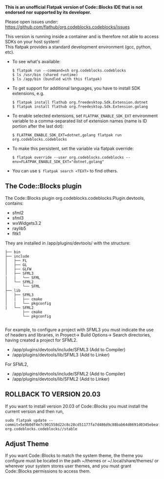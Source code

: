 
**This is an unofficial Flatpak version of Code::Blocks IDE that is not endorsed nor supported by its developer.**

Please open issues under: https://github.com/flathub/org.codeblocks.codeblocks/issues

This version is running inside a container and is therefore not able to access SDKs on your host system!  
This flatpak provides a standard development environment (gcc, python, etc).

* To see what's available:
  ```
  $ flatpak run --command=sh org.codeblocks.codeblocks
  $ ls /usr/bin (shared runtime)
  $ ls /app/bin (bundled with this flatpak)
  ```
* To get support for additional languages, you have to install SDK extensions, e.g.
  ```
  $ flatpak install flathub org.freedesktop.Sdk.Extension.dotnet
  $ flatpak install flathub org.freedesktop.Sdk.Extension.golang
  ```
* To enable selected extensions, set `FLATPAK_ENABLE_SDK_EXT` environment variable to a comma-separated list of
  extension names (name is ID portion after the last dot):
  ```
  $ FLATPAK_ENABLE_SDK_EXT=dotnet,golang flatpak run org.codeblocks.codeblocks
  ```
* To make this persistent, set the variable via flatpak override:
  ```
  $ flatpak override --user org.codeblocks.codeblocks --env=FLATPAK_ENABLE_SDK_EXT="dotnet,golang"
  ```
* You can use `$ flatpak search <TEXT>` to find others.

The Code::Blocks plugin
--
The Code::Blocks plugin org.codeblocks.codeblocks.Plugin.devtools, contains:
- sfml2
- sfml3
- wxWidgets3.2
- raylib5
- fltk1

They are installed in /app/plugins/devtools/ with the structure:
```
├── bin
├── include
│   ├── FL
│   ├── GL
│   ├── GLFW
│   ├── SFML3
|   |   └── SFML
│   └── SFML2
│       └── SFML
├── lib
│   ├── SFML3
│   |   ├── cmake
│   |   └── pkgconfig
|   └── SFML2
        ├── cmake
        └── pkgconfig


```
For example, to configure a project with SFML3 you must indicate the use of headers and libraries,
in Proyect-> Build Options-> Search directories, having created a project for SFML2.
* /app/plugins/devtools/include/SFML3 (Add to Compiler)
* /app/plugins/devtools/lib/SFML3 (Add to Linker)

For SFML2,
* /app/plugins/devtools/include/SFML2 (Add to Compiler)
* /app/plugins/devtools/lib/SFML2 (Add to Linker)

ROLLBACK TO VERSION 20.03
--
If you want to install version 20.03 of Code::Blocks you must install the current version and then run,
```
sudo flatpak update --commit=5e9b0df4e7c901558d22c8c28cd51177fa7d486d9c88bab64d8691d0345ebeaf org.codeblocks.codeblocks//stable
```

Adjust Theme
--
If you want Code::Blocks to match the system theme, the theme you configure must be located in the path
~/themes or ~/.local/share/themes/ or wherever your system stores user themes, and you must 
grant Code::Blocks permissions to access them.

